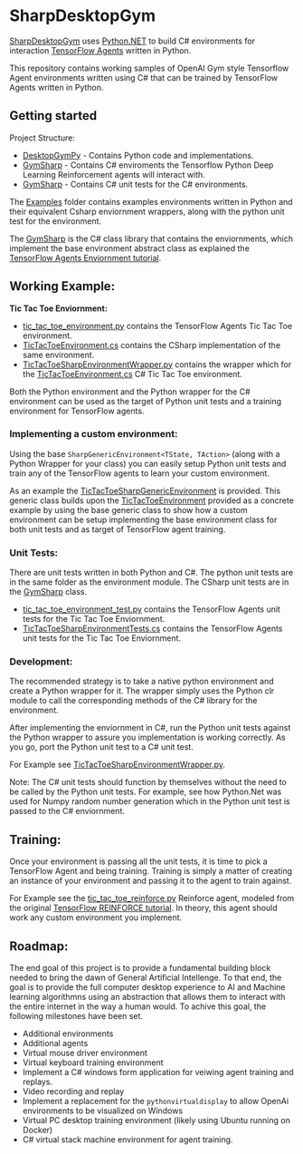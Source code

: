 # SharpDesktopGym

[SharpDesktopGym](https://github.com/alexhiggins732/SharpDesktopGym) uses [Python.NET](https://pythonnet.github.io/) to build C# environments for interaction [TensorFlow Agents](https://www.tensorflow.org/agents) written in Python.

This repository contains working samples of OpenAI Gym style Tensorflow Agent environments written using C# that can be trained by TensorFlow Agents written in Python.

## Getting started

Project Structure:
- [DesktopGymPy](src/DesktopGymPy/ "DesktopGymPy") - Contains Python code and implementations.
- [GymSharp](src/GymSharp/ "GymSharp") - Contains C# enviroments the Tensorflow Python Deep Learning Reinforcement agents will interact with.
- [GymSharp](src/GymSharpTests "GymSharpTests") - Contains C# unit tests for the C# environments.


The [Examples](src/DesktopGymPy/tf_agents/environments/example "Examples") folder contains examples environments written in Python and their equivalent Csharp enviornment wrappers, along with the python unit test for the environment.

The [GymSharp](src/GymSharp "GymSharp") is the C# class library that contains the enviornments, which implement the base environment abstract class as explained the [TensorFlow Agents Enviornment tutorial](https://www.tensorflow.org/agents/tutorials/2_environments_tutorial "TensorFlow Agents Enviornment tutorial ").

## Working Example: 
**Tic Tac Toe Enviornment:**
- [tic_tac_toe_environment.py](src/DesktopGymPy/tf_agents/environments/example/tic_tac_toe_environment.py "tic_tac_toe_environment.py") contains the TensorFlow Agents Tic Tac Toe environment.
- [TicTacToeEnvironment.cs](src/GymSharp/TicTacToeSharEnvironment.cs "TicTacToeSharpEnvironment.cs") contains the CSharp implementation of the same environment.
- [TicTacToeSharpEnvironmentWrapper.py](src/DesktopGymPy/tf_agents/environments/example/tic_tac_toe_environment_test.py "TicTacToeSharpEnvironmentWrapper.py") contains the wrapper which for the [TicTacToeEnvironment.cs](src/GymSharp/TicTacToeSharEnvironment.cs "TicTacToeSharpEnvironment.cs") C# Tic Tac Toe environment.

Both the Python environment and the Python wrapper for the C# environment can be used as the target of Python unit tests and a training environment for TensorFlow agents.

### Implementing a custom environment: 

Using the base `SharpGenericEnvironment<TState, TAction>` (along with a Python Wrapper for your class) you can easily setup Python unit tests and train any of the TensorFlow agents to learn your custom environment.

As an example the [TicTacToeSharpGenericEnvironment](src/GymSharp/TicTacToeSharpGenericEnvironment.cs "TicTacToeSharpGenericEnvironment.cs") is provided. This generic class builds upon the [TicTacToeEnvironment](src/GymSharp/TicTacToeSharEnvironment.cs "TicTacToeSharpEnvironment.cs") provided as a concrete example by using the base generic class to show how a custom environment can be setup implementing the base environment class for both unit tests and as target of TensorFlow agent training.

### Unit Tests: 
There are unit tests written in both Python and C#. The python unit tests are in the same folder as the environment module. The CSharp unit tests are in the [GymSharp](src/GymSharpTests "GymSharpTests") class.
- [tic_tac_toe_environment_test.py](src/DesktopGymPy/tf_agents/environments/example/tic_tac_toe_environment_test.py "tic_tac_toe_environment_test.py") contains the TensorFlow Agents unit tests for the Tic Tac Toe Enviornment.
- [TicTacToeSharpEnvironmentTests.cs](src/GymSharpTests/TicTacToeSharpEnvironmentTests.cs") contains the TensorFlow Agents unit tests for the Tic Tac Toe Enviornment.

### Development:
The recommended strategy is to take a native python environment and create a Python wrapper for it. The wrapper simply uses the Python clr module to call the corresponding methods of the C# library for the environment.

After implementing the enviornment in C#, run the Python unit tests against the Python wrapper to assure you implementation is working correctly. As you go, port the Python unit test to a C# unit test.

For Example see [TicTacToeSharpEnvironmentWrapper.py](src/DesktopGymPy/tf_agents/environments/example/tic_tac_toe_environment_test.py "TicTacToeSharpEnvironmentWrapper.py").

Note: The C# unit tests should function by themselves without the need to be called by the Python unit tests. For example, see how Python.Net was used for Numpy random number generation which in the Python unit test is passed to the C# enviornment.

## Training:
Once your environment is passing all the unit tests, it is time to pick a TensorFlow Agent and being training. Training is simply a matter of creating an instance of your environment and passing it to the agent to train against.

For Example see the [tic_tac_toe_reinforce.py](src/DesktopGymPy/tf_agents/environments/example/tic_tac_toe_reinforce.py "tic_tac_toe_reinforce.py") Reinforce agent, modeled from the original [TensorFlow REINFORCE tutorial](https://www.tensorflow.org/agents/tutorials/6_reinforce_tutorial "TensorFlow REINFORCE tutorial"). In theory, this agent should work any custom environment you implement.

## Roadmap:

The end goal of this project is to provide a fundamental building block needed to bring the dawn of General Artificial Intellenge. To that end, the goal is to provide the full computer desktop experience to AI and Machine learning algorithmns using an abstraction that allows them to interact with the entire internet in the way a human would. To achive this goal, the following milestones have been set.

- Additional environments
- Additional agents
- Virtual mouse driver environment
- Virtual keyboard training environment
- Implement a C# windows form application for veiwing agent training and replays.
- Video recording and replay
- Implement a replacement for the `pythonvirtualdisplay` to allow OpenAi environments to be visualized on Windows
- Virtual PC desktop training environment (likely using Ubuntu running on Docker)
- C# virtual stack machine environment for agent training.





